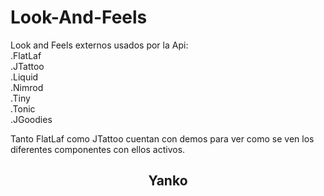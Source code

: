 # Look-And-Feels
Look and Feels externos usados por la Api:<br>
.FlatLaf<br>
.JTattoo<br>
.Liquid<br>
.Nimrod<br>
.Tiny<br>
.Tonic<br>
.JGoodies<br>

Tanto FlatLaf como JTattoo cuentan con demos para 
ver como se ven los diferentes componentes con ellos
activos.

<div align="center">
<h2>Yanko</h2>
</div>